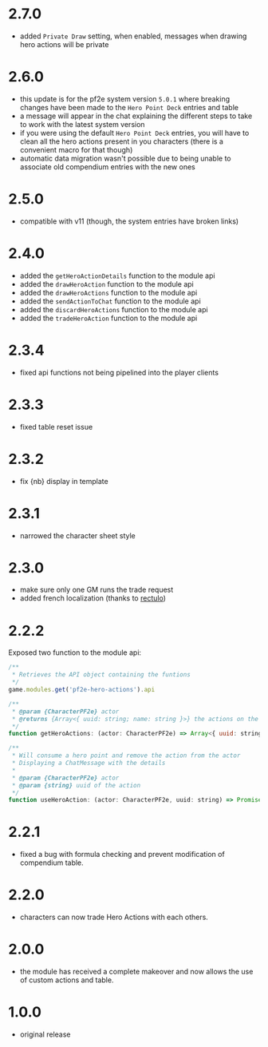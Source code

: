 # 2.7.0

-   added `Private Draw` setting, when enabled, messages when drawing hero actions will be private

# 2.6.0

-   this update is for the pf2e system version `5.0.1` where breaking changes have been made to the `Hero Point Deck` entries and table
-   a message will appear in the chat explaining the different steps to take to work with the latest system version
-   if you were using the default `Hero Point Deck` entries, you will have to clean all the hero actions present in you characters (there is a convenient macro for that though)
-   automatic data migration wasn't possible due to being unable to associate old compendium entries with the new ones

# 2.5.0

-   compatible with v11 (though, the system entries have broken links)

# 2.4.0

-   added the `getHeroActionDetails` function to the module api
-   added the `drawHeroAction` function to the module api
-   added the `drawHeroActions` function to the module api
-   added the `sendActionToChat` function to the module api
-   added the `discardHeroActions` function to the module api
-   added the `tradeHeroAction` function to the module api

# 2.3.4

-   fixed api functions not being pipelined into the player clients

# 2.3.3

-   fixed table reset issue

# 2.3.2

-   fix {nb} display in template

# 2.3.1

-   narrowed the character sheet style

# 2.3.0

-   make sure only one GM runs the trade request
-   added french localization (thanks to [rectulo](https://github.com/rectulo))

# 2.2.2

Exposed two function to the module api:

```js
/**
 * Retrieves the API object containing the funtions
 */
game.modules.get('pf2e-hero-actions').api
```

```js
/**
 * @param {CharacterPF2e} actor
 * @returns {Array<{ uuid: string; name: string }>} the actions on the actor
 */
function getHeroActions: (actor: CharacterPF2e) => Array<{ uuid: string; name: string }>
```

```js
/**
 * Will consume a hero point and remove the action from the actor
 * Displaying a ChatMessage with the details
 *
 * @param {CharacterPF2e} actor
 * @param {string} uuid of the action
 */
function useHeroAction: (actor: CharacterPF2e, uuid: string) => Promise<void>
```

# 2.2.1

-   fixed a bug with formula checking and prevent modification of compendium table.

# 2.2.0

-   characters can now trade Hero Actions with each others.

# 2.0.0

-   the module has received a complete makeover and now allows the use of custom actions and table.

# 1.0.0

-   original release
